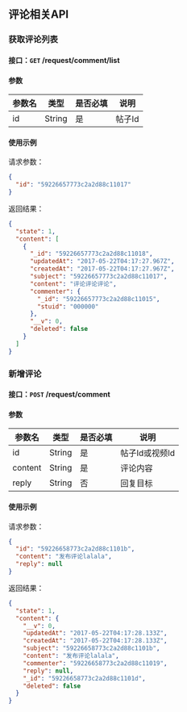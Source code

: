 ## 评论相关API
### 获取评论列表
#### 接口：`GET` /request/comment/list
#### 参数



参数名 | 类型 | 是否必填 | 说明
--- | --- | --- | ---
id | String | 是 | 帖子Id



#### 使用示例

请求参数：

```json
{
  "id": "59226657773c2a2d88c11017"
}
```

返回结果：

```json
{
  "state": 1,
  "content": [
    {
      "_id": "59226657773c2a2d88c11018",
      "updatedAt": "2017-05-22T04:17:27.967Z",
      "createdAt": "2017-05-22T04:17:27.967Z",
      "subject": "59226657773c2a2d88c11017",
      "content": "评论评论评论",
      "commenter": {
        "_id": "59226657773c2a2d88c11015",
        "stuid": "000000"
      },
      "__v": 0,
      "deleted": false
    }
  ]
}
```
### 新增评论
#### 接口：`POST` /request/comment
#### 参数



参数名 | 类型 | 是否必填 | 说明
--- | --- | --- | ---
id | String | 是 | 帖子Id或视频Id
content | String | 是 | 评论内容
reply | String | 否 | 回复目标



#### 使用示例

请求参数：

```json
{
  "id": "59226658773c2a2d88c1101b",
  "content": "发布评论lalala",
  "reply": null
}
```

返回结果：

```json
{
  "state": 1,
  "content": {
    "__v": 0,
    "updatedAt": "2017-05-22T04:17:28.133Z",
    "createdAt": "2017-05-22T04:17:28.133Z",
    "subject": "59226658773c2a2d88c1101b",
    "content": "发布评论lalala",
    "commenter": "59226658773c2a2d88c11019",
    "reply": null,
    "_id": "59226658773c2a2d88c1101d",
    "deleted": false
  }
}
```